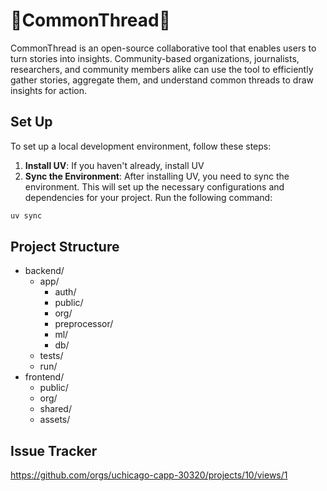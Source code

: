 # 🧵CommonThread🧵

CommonThread is an open-source collaborative tool that enables users to turn stories into insights. Community-based organizations, journalists, researchers, and community members alike can use the tool to efficiently gather stories, aggregate them, and understand common threads to draw insights for action.

## Set Up

To set up a local development environment, follow these steps:

1. **Install UV**: If you haven't already, install UV
2. **Sync the Environment**: After installing UV, you need to sync the environment. This will set up the necessary configurations and dependencies for your project. Run the following command:
```bash
uv sync
```

## Project Structure
- backend/
    - app/
        - auth/
        - public/
        - org/
        - preprocessor/
        - ml/
        - db/
    - tests/
    - run/
- frontend/
    - public/
    - org/
    - shared/
    - assets/

## Issue Tracker
https://github.com/orgs/uchicago-capp-30320/projects/10/views/1 
